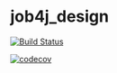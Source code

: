 # job4j_design

[![Build Status](https://app.travis-ci.com/Xazeq/job4j_design.svg?branch=master)](https://app.travis-ci.com/Xazeq/job4j_design)

[![codecov](https://codecov.io/gh/Xazeq/job4j_design/branch/master/graph/badge.svg)](https://codecov.io/gh/Xazeq/job4j_design)